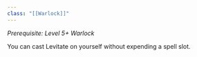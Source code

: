 ```yaml
---
class: "[[Warlock]]"
---
```

_Prerequisite: Level 5+ Warlock_

You can cast Levitate on yourself without expending a spell slot.